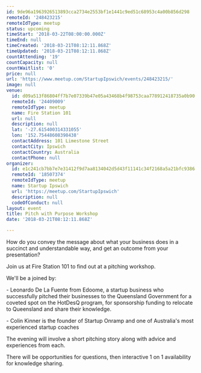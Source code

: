 ```yaml
---
id: 9de96a1963926513893cca2734e2553bf1e1441c9ed51c68953c4a00b856d298
remoteId: '248423215'
remoteIdType: meetup
status: upcoming
timeStart: '2018-03-22T08:00:00.000Z'
timeEnd: null
timeCreated: '2018-03-21T08:12:11.868Z'
timeUpdated: '2018-03-21T08:12:11.868Z'
countAttending: '19'
countCapacity: null
countWaitlist: '0'
price: null
url: 'https://www.meetup.com/StartupIpswich/events/248423215/'
image: null
venue:
  id: d09a513f86804ff7b7e07339b47e05a43468b4f98753caa778912418735a0b90
  remoteId: '24409009'
  remoteIdType: meetup
  name: Fire Station 101
  url: null
  description: null
  lat: '-27.615400314331055'
  lon: '152.75448608398438'
  contactAddress: 101 Limestone Street
  contactCity: Ipswich
  contactCountry: Australia
  contactPhone: null
organizer:
  id: e1c241cb7bb7e7e31412f9d7aa8134042d5d43f11141c34f2168a5a21bfc9386
  remoteId: '18507374'
  remoteIdType: meetup
  name: Startup Ipswich
  url: 'https://meetup.com/StartupIpswich'
  description: null
  codeOfConduct: null
layout: event
title: Pitch with Purpose Workshop
date: '2018-03-21T08:12:11.868Z'

---
```

<p>How do you convey the message about what your business does in a succinct and understandable way, and get an outcome from your presentation?</p> <p>Join us at Fire Station 101 to find out at a pitching workshop.</p> <p>We'll be a joined by:</p> <p>- Leonardo De La Fuente from Edoome, a startup business who successfully pitched their businesses to the Queensland Government for a coveted spot on the HotDesQ program, for sponsorship funding to relocate to Queensland and share their knowledge.</p> <p>- Colin Kinner is the founder of Startup Onramp and one of Australia's most experienced startup coaches</p> <p>The evening will involve a short pitching story along with advice and experiences from each.</p> <p>There will be opportunities for questions, then interactive 1 on 1 availability for knowledge sharing.</p>
